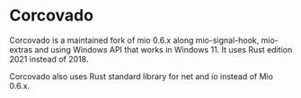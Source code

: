 # Corcovado

Corcovado is a maintained fork of mio 0.6.x along mio-signal-hook, mio-extras and using Windows API that works in Windows 11. It uses Rust edition 2021 instead of 2018.

Corcovado also uses Rust standard library for net and io instead of Mio 0.6.x.